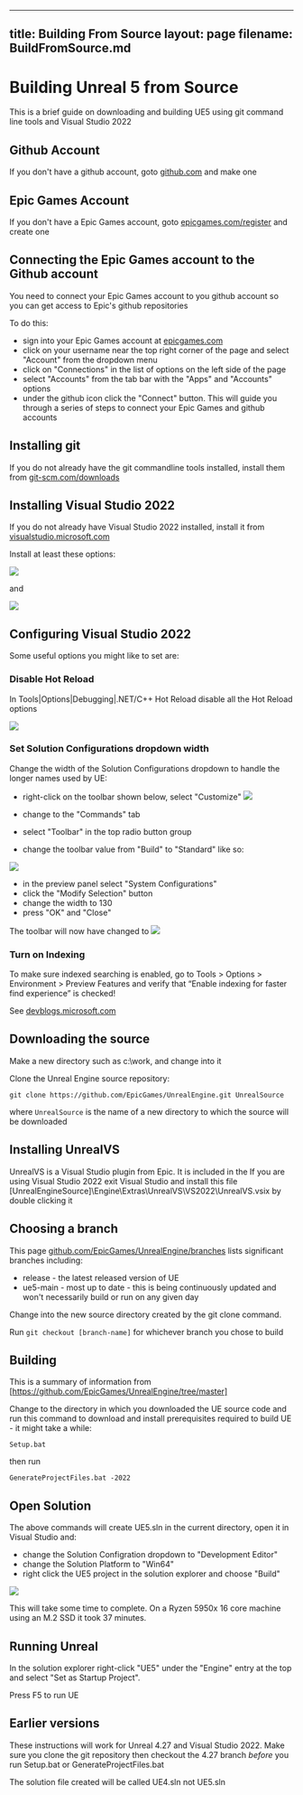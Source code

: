 
---
title: Building From Source
layout: page
filename: BuildFromSource.md
--- 

# Building Unreal 5 from Source

This is a brief guide on downloading and building UE5 using git command line tools
and Visual Studio 2022

## Github Account

If you don't have a github account, goto [github.com](https://github.com/) and make one

## Epic Games Account

If you don't have a Epic Games account, goto [epicgames.com/register](https://www.epicgames.com/id/register) and create one

## Connecting the Epic Games account to the Github account

You need to connect your Epic Games account to you github account so you can get access to Epic's
github repositories

To do this:
- sign into your Epic Games account at [epicgames.com](https://epicgames.com)
- click on your username near the top right corner of the page and select "Account" from the dropdown menu
- click on "Connections" in the list of options on the left side of the page
- select "Accounts" from the tab bar with the "Apps" and "Accounts" options
- under the github icon click the "Connect" button.  This will guide you through a series of steps to connect
your Epic Games and github accounts

## Installing git

If you do not already have the git commandline tools installed, install them from [git-scm.com/downloads](https://git-scm.com/downloads)

## Installing Visual Studio 2022

If you do not already have Visual Studio 2022 installed, install it from [visualstudio.microsoft.com](https://visualstudio.microsoft.com/vs/)

Install at least these options:

![](images/vsinstall_1.png)

and

![](images/vsinstall_2.png)

## Configuring Visual Studio 2022

Some useful options you might like to set are:

### Disable Hot Reload

In Tools|Options|Debugging|.NET/C++ Hot Reload disable all the Hot Reload options

![](images/vsinstall_3.png)

### Set Solution Configurations dropdown width

Change the width of the Solution Configurations dropdown to handle the longer names used by 
UE:
- right-click on the toolbar shown below, select "Customize"
![](images/vsinstall_4.png)

- change to the "Commands" tab
- select "Toolbar" in the top radio button group
- change the toolbar value from "Build" to "Standard" like so:

![](images/vsinstall_5.png)

- in the preview panel select "System Configurations" 
- click the "Modify Selection" button
- change the width to 130 
- press "OK" and "Close"

The toolbar will now have changed to
![](images/vsinstall_6.png)

### Turn on Indexing

To make sure indexed searching is enabled, go to Tools > Options > Environment > Preview Features and verify that “Enable indexing for faster find experience” is checked!

See [devblogs.microsoft.com](https://devblogs.microsoft.com/visualstudio/code-search-in-visual-studio-is-about-to-get-much-faster/)


## Downloading the source

Make a new directory such as c:\work, and change into it

Clone the Unreal Engine source repository:

```
git clone https://github.com/EpicGames/UnrealEngine.git UnrealSource
```

where ```UnrealSource``` is the name of a new directory to which the source will be downloaded

## Installing UnrealVS

UnrealVS is a Visual Studio plugin from Epic.  It is included in the 
If you are using Visual Studio 2022 exit Visual Studio and install this file
[UnrealEngineSource]\Engine\Extras\UnrealVS\VS2022\UnrealVS.vsix by double clicking it


## Choosing a branch

This page [github.com/EpicGames/UnrealEngine/branches](https://github.com/EpicGames/UnrealEngine/branches) lists significant branches including:

- release - the latest released version of UE
- ue5-main - most up to date - this is being continuously updated and won't necessarily build or run on any given day

Change into the new source directory created by the git clone command.

Run ```git checkout [branch-name]``` for whichever branch you chose to build

## Building

This is a summary of information from [https://github.com/EpicGames/UnrealEngine/tree/master]

Change to the directory in which you downloaded the UE source code and
run this command to download and install prerequisites required to build UE - it might take a while:

```
Setup.bat
```
then run
```
GenerateProjectFiles.bat -2022
```


## Open Solution

The above commands will create UE5.sln in the current directory, open it
in Visual Studio and:
- change the Solution Configration dropdown to "Development Editor"
- change the Solution Platform to "Win64"
- right click the UE5 project in the solution explorer and choose "Build"

![](images/vsinstall_7.png)

This will take some time to complete.  On a Ryzen 5950x 16 core machine using 
an M.2 SSD it took 37 minutes.

## Running Unreal

In the solution explorer right-click "UE5" under the "Engine" entry at the top
and select "Set as Startup Project".

Press F5 to run UE

## Earlier versions

These instructions will work for Unreal 4.27 and Visual Studio 2022.  Make sure you
clone the git repository then checkout the 4.27 branch *before* you run
Setup.bat or GenerateProjectFiles.bat

The solution file created will be called UE4.sln not UE5.sln

